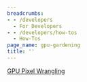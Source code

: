 ```yaml
---
breadcrumbs:
- - /developers
  - For Developers
- - /developers/how-tos
  - How-Tos
page_name: gpu-gardening
title: ''
---
```


[GPU Pixel Wrangling](/developers/how-tos/gpu-wrangling)
